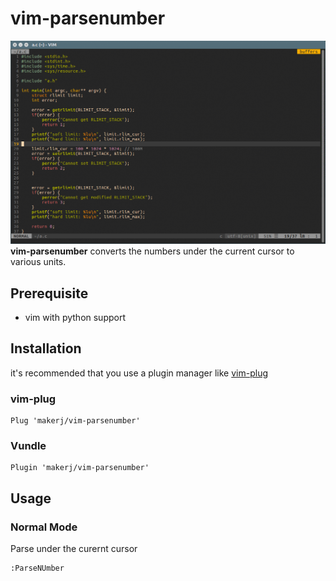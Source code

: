 # vim-parsenumber

![demo](demo.gif)
**vim-parsenumber** converts the numbers under the current cursor to various units.

## Prerequisite

* vim with python support

## Installation

it's recommended that you use a plugin manager like [vim-plug](https://github.com/junegunn/vim-plug)

### vim-plug

```
Plug 'makerj/vim-parsenumber'
```

### Vundle

```
Plugin 'makerj/vim-parsenumber'
```

## Usage

### Normal Mode

Parse under the curernt cursor

```
:ParseNUmber
```

